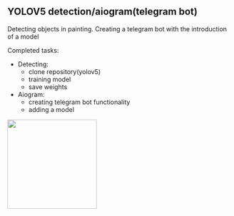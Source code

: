 ## YOLOV5 detection/aiogram(telegram bot)

Detecting objects in painting. Creating a telegram bot with the introduction of a model

Сompleted tasks:
* Detecting:
  * clone repository(yolov5)
  * training model
  * save weights
* Aiogram:
  * creating telegram bot functionality
  * adding a model

<img src="ezgif-3-83b3fdd0e9.gif" width="200"/>
